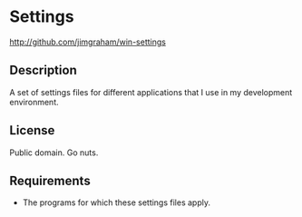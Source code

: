 Settings
========

http://github.com/jimgraham/win-settings

## Description

A set of settings files for different applications that I use in my development environment.

## License

Public domain. Go nuts.

## Requirements

- The programs for which these settings files apply.

